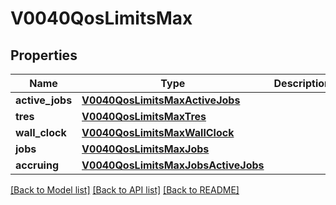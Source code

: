 # V0040QosLimitsMax

## Properties
Name | Type | Description | Notes
------------ | ------------- | ------------- | -------------
**active_jobs** | [**V0040QosLimitsMaxActiveJobs**](V0040QosLimitsMaxActiveJobs.md) |  | [optional] 
**tres** | [**V0040QosLimitsMaxTres**](V0040QosLimitsMaxTres.md) |  | [optional] 
**wall_clock** | [**V0040QosLimitsMaxWallClock**](V0040QosLimitsMaxWallClock.md) |  | [optional] 
**jobs** | [**V0040QosLimitsMaxJobs**](V0040QosLimitsMaxJobs.md) |  | [optional] 
**accruing** | [**V0040QosLimitsMaxJobsActiveJobs**](V0040QosLimitsMaxJobsActiveJobs.md) |  | [optional] 

[[Back to Model list]](../README.md#documentation-for-models) [[Back to API list]](../README.md#documentation-for-api-endpoints) [[Back to README]](../README.md)


